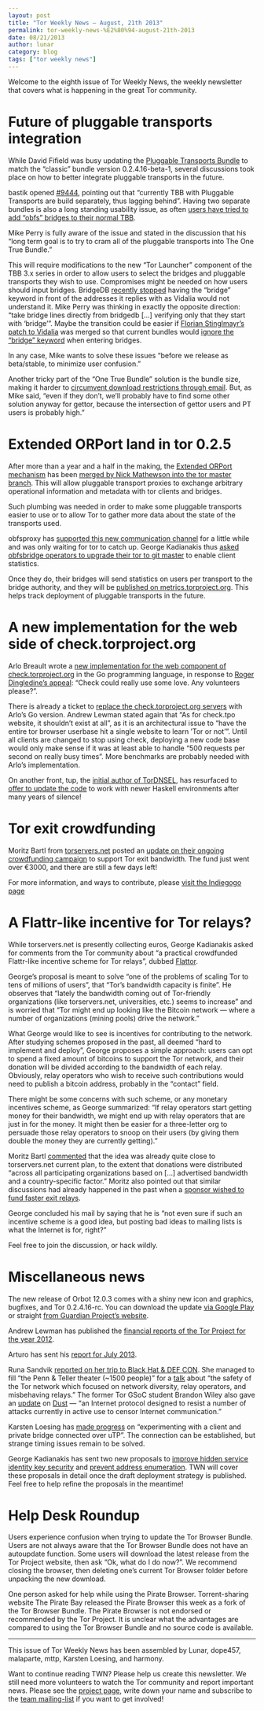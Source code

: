 ```yaml
---
layout: post
title: "Tor Weekly News — August, 21th 2013"
permalink: tor-weekly-news-%E2%80%94-august-21th-2013
date: 08/21/2013
author: lunar
category: blog
tags: ["tor weekly news"]
---
```


Welcome to the eighth issue of Tor Weekly News, the weekly newsletter that covers what is happening in the great Tor community.

# Future of pluggable transports integration

While David Fifield was busy updating the [Pluggable Transports Bundle](https://www.torproject.org/docs/pluggable-transports.html.en) to match the “classic” bundle version 0.2.4.16-beta-1, several discussions took place on how to better integrate pluggable transports in the future.

bastik opened [#9444](https://bugs.torproject.org/9444), pointing out that “currently TBB with Pluggable Transports are build separately, thus lagging behind”. Having two separate bundles is also a long standing usability issue, as often [users have tried to add “obfs” bridges to their normal TBB](https://bugs.torproject.org/9156).

Mike Perry is fully aware of the issue and stated in the discussion that his “long term goal is to try to cram all of the pluggable transports into The One True Bundle.”

This will require modifications to the new “Tor Launcher” component of the TBB 3.x series in order to allow users to select the bridges and pluggable transports they wish to use. Compromises might be needed on how users should input bridges. BridgeDB [recently stopped](https://gitweb.torproject.org/user/isis/bridgedb.git/commit/792cfd9) having the “bridge” keyword in front of the addresses it replies with as Vidalia would not understand it. Mike Perry was thinking in exactly the opposite direction: “take bridge lines directly from bridgedb […] verifying only that they start with ‘bridge’”. Maybe the transition could be easier if [Florian Stinglmayr’s patch to Vidalia](https://github.com/n0la/vidalia/tree/master-bug/6724) was merged so that current bundles would [ignore the “bridge” keyword](https://bugs.torproject.org/6724) when entering bridges.

In any case, Mike wants to solve these issues “before we release as beta/stable, to minimize user confusion.”

Another tricky part of the “One True Bundle” solution is the bundle size, making it harder to [circumvent download restrictions through email](https://www.torproject.org/projects/gettor.html). But, as Mike said, “even if they don’t, we’ll probably have to find some other solution anyway for gettor, because the intersection of gettor users and PT users is probably high.”

# Extended ORPort land in tor 0.2.5

After more than a year and a half in the making, the [Extended ORPort mechanism](https://gitweb.torproject.org/torspec.git/blob/HEAD:/proposals/196-transport-control-ports.txt) has been [merged by Nick Mathewson into the tor master branch](https://gitweb.torproject.org/tor.git/commit/74262f15). This will allow pluggable transport proxies to exchange arbitrary operational information and metadata with tor clients and bridges.

Such plumbing was needed in order to make some pluggable transports easier to use or to allow Tor to gather more data about the state of the transports used.

obfsproxy has [supported this new communication channel](https://gitweb.torproject.org/pluggable-transports/obfsproxy.git/blob/HEAD:/obfsproxy/network/extended_orport.py) for a little while and was only waiting for tor to catch up. George Kadianakis thus [asked obfsbridge operators to upgrade their tor to git master](https://lists.torproject.org/pipermail/tor-relays/2013-August/002477.html) to enable client statistics.

Once they do, their bridges will send statistics on users per transport to the bridge authority, and they will be [published on metrics.torproject.org](https://metrics.torproject.org/users.html?graph=userstats-bridge-transport&transport=obfs3#userstats-bridge-transport). This helps track deployment of pluggable transports in the future.

# A new implementation for the web side of check.torproject.org

Arlo Breault wrote a [new implementation for the web component of check.torproject.org](https://github.com/arlolra/check/) in the Go programming language, in response to [Roger Dingledine’s appeal](https://lists.torproject.org/pipermail/tor-talk/2013-August/029306.html): “Check could really use some love. Any volunteers please?”.

There is already a ticket to [replace the check.torproject.org servers](https://bugs.torproject.org/9529) with Arlo’s Go version. Andrew Lewman stated again that “As for check.tpo website, it shouldn’t exist at all”, as it is an architectural issue to “have the entire tor browser userbase hit a single website to learn ’Tor or not’”. Until all clients are changed to stop using check, deploying a new code base would only make sense if it was at least able to handle “500 requests per second on really busy times”. More benchmarks are probably needed with Arlo’s implementation.

On another front, tup, the [initial author of TorDNSEL](https://gitweb.torproject.org/tordnsel.git/commit/99d490), has resurfaced to [offer to update the code](https://bugs.torproject.org/9204#comment:14) to work with newer Haskell environments after many years of silence!

# Tor exit crowdfunding

Moritz Bartl from [torservers.net](https://www.torservers.net/) posted an [update on their ongoing crowdfunding campaign](https://lists.torproject.org/pipermail/tor-talk/2013-August/029431.html) to support Tor exit bandwidth. The fund just went over €3000, and there are still a few days left!

For more information, and ways to contribute, please [visit the Indiegogo page](http://www.indiegogo.com/projects/tor-anti-censorship-and-anonymity-infrastructure/)

# A Flattr-like incentive for Tor relays?

While torservers.net is presently collecting euros, George Kadianakis asked for comments from the Tor community about “a practical crowdfunded Flattr-like incentive scheme for Tor relays”, dubbed [Flattor](https://lists.torproject.org/pipermail/tor-talk/2013-August/029419.html).

George’s proposal is meant to solve “one of the problems of scaling Tor to tens of millions of users”, that “Tor’s bandwidth capacity is finite”. He observes that “lately the bandwidth coming out of Tor-friendly organizations (like torservers.net, universities, etc.) seems to increase” and is worried that “Tor might end up looking like the Bitcoin network — where a number of organizations (mining pools) drive the network.”

What George would like to see is incentives for contributing to the network. After studying schemes proposed in the past, all deemed “hard to implement and deploy”, George proposes a simple approach: users can opt to spend a fixed amount of bitcoins to support the Tor network, and their donation will be divided according to the bandwidth of each relay. Obviously, relay operators who wish to receive such contributions would need to publish a bitcoin address, probably in the “contact” field.

There might be some concerns with such scheme, or any monetary incentives scheme, as George summarized: “If relay operators start getting money for their bandwidth, we might end up with relay operators that are just in for the money. It might then be easier for a three-letter org to persuade those relay operators to snoop on their users (by giving them double the money they are currently getting).”

Moritz Bartl [commented](https://lists.torproject.org/pipermail/tor-talk/2013-August/029421.html) that the idea was already quite close to torservers.net current plan, to the extent that donations were distributed “across all participating organizations based on […] advertised bandwidth and a country-specific factor.” Moritz also pointed out that similar discussions had already happened in the past when a [sponsor wished to fund faster exit relays](https://blog.torproject.org/blog/turning-funding-more-exit-relays).

George concluded his mail by saying that he is “not even sure if such an incentive scheme is a good idea, but posting bad ideas to mailing lists is what the Internet is for, right?”

Feel free to join the discussion, or hack wildly.

# Miscellaneous news

The new release of Orbot 12.0.3 comes with a shiny new icon and graphics, bugfixes, and Tor 0.2.4.16-rc. You can download the update [via Google Play](https://play.google.com/store/apps/details?id=org.torproject.android) or straight [from Guardian Project’s website](https://guardianproject.info/releases/orbot-latest.apk).

Andrew Lewman has published the [financial reports of the Tor Project for the year 2012](https://blog.torproject.org/blog/transparency-openness-and-our-2012-financial-docs).

Arturo has sent his [report for July 2013](https://lists.torproject.org/pipermail/tor-reports/2013-August/000313.html).

Runa Sandvik [reported on her trip to Black Hat & DEF CON](https://lists.torproject.org/pipermail/tor-reports/2013-August/000312.html). She managed to fill “the Penn & Teller theater (~1500 people)” for a [talk](https://www.defcon.org/html/defcon-21/dc-21-speakers.html#Sandvik) about “the safety of the Tor network which focused on network diversity, relay operators, and misbehaving relays.” The former Tor GSoC student Brandon Wiley also gave an [update](https://www.defcon.org/html/defcon-21/dc-21-speakers.html#Wiley) on [Dust](https://github.com/blanu/Dust/) — “an Internet protocol designed to resist a number of attacks currently in active use to censor Internet communication.”

Karsten Loesing has [made progress](https://trac.torproject.org/projects/tor/ticket/9166#comment:23) on “experimenting with a client and private bridge connected over uTP”. The connection can be established, but strange timing issues remain to be solved.

George Kadianakis has sent two new proposals to [improve hidden service identity key security](https://lists.torproject.org/pipermail/tor-dev/2013-August/005279.html) and [prevent address enumeration](https://lists.torproject.org/pipermail/tor-dev/2013-August/005280.html). TWN will cover these proposals in detail once the draft deployment strategy is published. Feel free to help refine the proposals in the meantime!

# Help Desk Roundup

Users experience confusion when trying to update the Tor Browser Bundle. Users are not always aware that the Tor Browser Bundle does not have an autoupdate function. Some users will download the latest release from the Tor Project website, then ask “Ok, what do I do now?”. We recommend closing the browser, then deleting one’s current Tor Browser folder before unpacking the new download.

One person asked for help while using the Pirate Browser. Torrent-sharing website The Pirate Bay released the Pirate Browser this week as a fork of the Tor Browser Bundle. The Pirate Browser is not endorsed or recommended by the Tor Project. It is unclear what the advantages are compared to using the Tor Browser Bundle and no source code is available.

* * *

This issue of Tor Weekly News has been assembled by Lunar, dope457, malaparte, mttp, Karsten Loesing, and harmony.

Want to continue reading TWN? Please help us create this newsletter. We still need more volunteers to watch the Tor community and report important news. Please see the [project page](https://trac.torproject.org/projects/tor/wiki/TorWeeklyNews), write down your name and subscribe to the [team mailing-list](https://lists.torproject.org/cgi-bin/mailman/listinfo/news-team) if you want to get involved!

